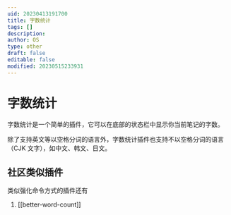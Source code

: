 ```yaml
---
uid: 20230413191700
title: 字数统计
tags: []
description: 
author: OS
type: other
draft: false
editable: false
modified: 20230515233931
---
```


# 字数统计

字数统计是一个简单的插件，它可以在底部的状态栏中显示你当前笔记的字数。

除了支持英文等以空格分词的语言外，字数统计插件也支持不以空格分词的语言（CJK 文字），如中文、韩文、日文。

## 社区类似插件

类似强化命令方式的插件还有

1. [[better-word-count]]